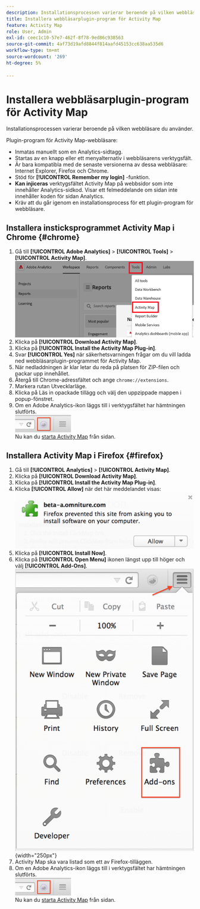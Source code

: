 ```yaml
---
description: Installationsprocessen varierar beroende på vilken webbläsare du använder.
title: Installera webbläsarplugin-program för Activity Map
feature: Activity Map
role: User, Admin
exl-id: ceec1c10-57e7-462f-8f78-9ed86c938563
source-git-commit: 4af73d19afd8844f814aafd45153cc638aa535d6
workflow-type: tm+mt
source-wordcount: '269'
ht-degree: 5%

---
```


# Installera webbläsarplugin-program för Activity Map

Installationsprocessen varierar beroende på vilken webbläsare du använder.

Plugin-program för Activity Map-webbläsare:

* Inmatas manuellt som en Analytics-sidtagg.
* Startas av en knapp eller ett menyalternativ i webbläsarens verktygsfält.
* Är bara kompatibla med de senaste versionerna av dessa webbläsare: Internet Explorer, Firefox och Chrome.
* Stöd för **[!UICONTROL Remember my login]** -funktion.
* **Kan injiceras** verktygsfältet Activity Map på webbsidor som inte innehåller Analytics-sidkod. Visar ett felmeddelande om sidan inte innehåller koden för sidan Analytics.
* Kräv att du går igenom en installationsprocess för ett plugin-program för webbläsare.

## Installera insticksprogrammet Activity Map i Chrome {#chrome}

1. Gå till **[!UICONTROL Adobe Analytics]** > **[!UICONTROL Tools]** > **[!UICONTROL Activity Map]**.  ![](assets/install_am.png)
1. Klicka på **[!UICONTROL Download Activity Map]**.
1. Klicka på **[!UICONTROL Install the Activity Map Plug-in]**.
1. Svar **[!UICONTROL Yes]** när säkerhetsvarningen frågar om du vill ladda ned webbläsarplugin-programmet för Activity Map.
1. När nedladdningen är klar letar du reda på platsen för ZIP-filen och packar upp innehållet.
1. Återgå till Chrome-adressfältet och ange `chrome://extensions`.
1. Markera rutan Utvecklarläge.
1. Klicka på Läs in opackade tillägg och välj den uppzippade mappen i popup-fönstret.
1. Om en Adobe Analytics-ikon läggs till i verktygsfältet har hämtningen slutförts. <br/><img src="./assets/an_icon.png" width="150px"/><br/>Nu kan du [starta Activity Map](/help/analyze/activity-map/activitymap-getting-started/activitymap-launch.md) från sidan.

## Installera Activity Map i Firefox {#firefox}

1. Gå till **[!UICONTROL Analytics]** > **[!UICONTROL Activity Map]**.
1. Klicka på **[!UICONTROL Download Activity Map]**.
1. Klicka på **[!UICONTROL Install the Activity Map Plug-in]**.
1. Klicka **[!UICONTROL Allow]** när det här meddelandet visas: ![](assets/firefox_install2.png)
1. Klicka på **[!UICONTROL Install Now]**.
1. Klicka på **[!UICONTROL Open Menu]** ikonen längst upp till höger och välj **[!UICONTROL Add-Ons]**. ![](assets/firefox_install3.png){width="250px"}
1. Activity Map ska vara listad som ett av Firefox-tilläggen.
1. Om en Adobe Analytics-ikon läggs till i verktygsfältet har hämtningen slutförts. <br/><img src="./assets/an_icon.png" width="150px"/><br/>Nu kan du [starta Activity Map](/help/analyze/activity-map/activitymap-getting-started/activitymap-launch.md) från sidan.

